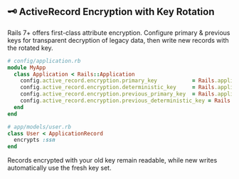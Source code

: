 ## 🗝️ ActiveRecord Encryption with Key Rotation
Rails 7+ offers first-class attribute encryption. Configure primary & previous keys for transparent decryption of legacy data, then write new records with the rotated key.

```ruby
# config/application.rb
module MyApp
  class Application < Rails::Application
    config.active_record.encryption.primary_key           = Rails.application.credentials.dig(:current_ark)
    config.active_record.encryption.deterministic_key     = Rails.application.credentials.dig(:current_dk)
    config.active_record.encryption.previous_primary_key  = Rails.application.credentials.dig(:old_ark)
    config.active_record.encryption.previous_deterministic_key = Rails.application.credentials.dig(:old_dk)
  end
end

# app/models/user.rb
class User < ApplicationRecord
  encrypts :ssn
end
```

Records encrypted with your old key remain readable, while new writes automatically use the fresh key set.
